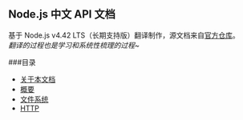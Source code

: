 ## Node.js 中文 API 文档  
基于 Node.js v4.42 LTS（长期支持版）翻译制作，源文档来自[官方仓库](https://github.com/nodejs/node/tree/v4.4.2/doc/api)。  
_翻译的过程也是学习和系统性梳理的过程~_

###目录  
* [关于本文档](documentation.markdown)
* [概要](synopsis.markdown)
* [文件系统](fs.markdown)
* [HTTP](http.markdown)
